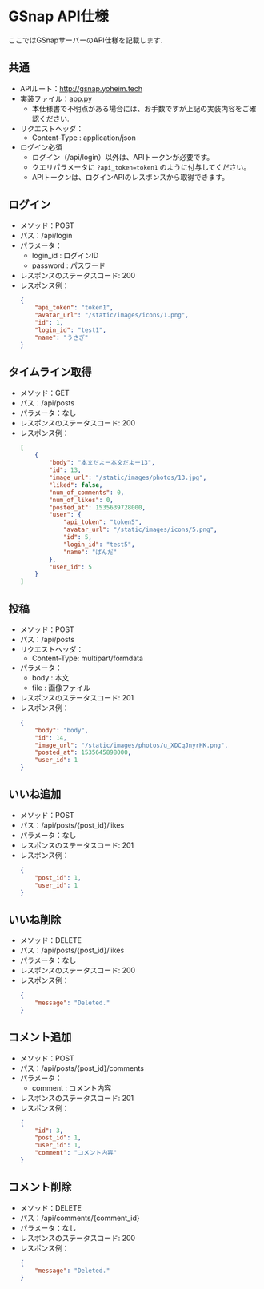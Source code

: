 # GSnap API仕様
ここではGSnapサーバーのAPI仕様を記載します.

## 共通
* APIルート：http://gsnap.yoheim.tech
* 実装ファイル：[app.py](./app.py)
  * 本仕様書で不明点がある場合には、お手数ですが上記の実装内容をご確認ください.
* リクエストヘッダ：
  * Content-Type : application/json
* ログイン必須
  * ログイン（/api/login）以外は、APIトークンが必要です。
  * クエリパラメータに `?api_token=token1` のように付与してください。
  * APIトークンは、ログインAPIのレスポンスから取得できます。  

## ログイン
* メソッド：POST
* パス：/api/login
* パラメータ：
  * login_id : ログインID
  * password : パスワード
* レスポンスのステータスコード: 200
* レスポンス例：
    ```json
    {
        "api_token": "token1",
        "avatar_url": "/static/images/icons/1.png",
        "id": 1,
        "login_id": "test1",
        "name": "うさぎ"
    }
    ```

## タイムライン取得
* メソッド：GET
* パス：/api/posts
* パラメータ：なし
* レスポンスのステータスコード: 200
* レスポンス例：
    ```json
    [
        {
            "body": "本文だよー本文だよー13",
            "id": 13,
            "image_url": "/static/images/photos/13.jpg",
            "liked": false,
            "num_of_comments": 0,
            "num_of_likes": 0,
            "posted_at": 1535639728000,
            "user": {
                "api_token": "token5",
                "avatar_url": "/static/images/icons/5.png",
                "id": 5,
                "login_id": "test5",
                "name": "ぱんだ"
            },
            "user_id": 5
        }
    ]
    ```

## 投稿
* メソッド：POST
* パス：/api/posts
* リクエストヘッダ：
  * Content-Type: multipart/formdata
* パラメータ：
  * body : 本文
  * file : 画像ファイル
* レスポンスのステータスコード: 201
* レスポンス例：
    ```json
    {
        "body": "body",
        "id": 14,
        "image_url": "/static/images/photos/u_XDCqJnyrHK.png",
        "posted_at": 1535645898000,
        "user_id": 1
    }
    ```

## いいね追加
* メソッド：POST
* パス：/api/posts/{post_id}/likes
* パラメータ：なし
* レスポンスのステータスコード: 201
* レスポンス例：
    ```json
    {
        "post_id": 1,
        "user_id": 1
    }
    ```

## いいね削除
* メソッド：DELETE
* パス：/api/posts/{post_id}/likes
* パラメータ：なし
* レスポンスのステータスコード: 200
* レスポンス例：
    ```json
    {
        "message": "Deleted."
    }
    ```

## コメント追加
* メソッド：POST
* パス：/api/posts/{post_id}/comments
* パラメータ：
  * comment : コメント内容
* レスポンスのステータスコード: 201
* レスポンス例：
    ```json
    {
        "id": 3,
        "post_id": 1,
        "user_id": 1,
        "comment": "コメント内容"
    }
    ```

## コメント削除
* メソッド：DELETE
* パス：/api/comments/{comment_id}
* パラメータ：なし
* レスポンスのステータスコード: 200
* レスポンス例：
    ```json
    {
        "message": "Deleted."
    }
    ```
